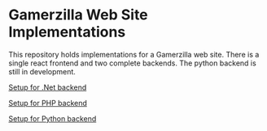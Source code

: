 # Gamerzilla Web Site Implementations

This repository holds implementations for a Gamerzilla web site. There
is a single react frontend and two complete backends. The python backend
is still in development.

[Setup for .Net backend](README.net.md)

[Setup for PHP backend](README.php.md)

[Setup for Python backend](README.python.md)
